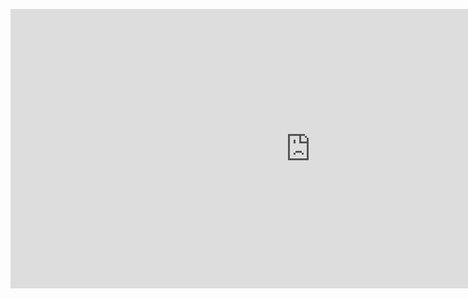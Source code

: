 <p><iframe src="https://www.youtube.com/watch?v=SC4xMk98Pdc?autoplay=1" width="960" height="447" frameborder="0" allowfullscreen="allowfullscreen"></iframe></p>
